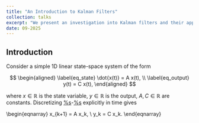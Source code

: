 ```yaml
---
title: "An Introduction to Kalman Filters"
collection: talks
excerpt: "We present an investigation into Kalman filters and their applications in BMS"
date: 09-2025
---
```


## Introduction

Consider a simple 1D linear state-space system of the form 

$$
\begin{aligned}
\label{eq_state}
\dot{x(t)} = A x(t),
\\
\label{eq_output}
y(t) = C x(t),
\end{aligned}
$$

where $x \in \mathbb{R}$ is the state variable, $y \in \mathbb{R}$ is the output, $A, C \in \mathbb{R}$ are constants. Discretizing [%s](#eq_state)-[%s](#eq_output) explicitly in time gives

\begin{eqnarray}
x_{k+1} = A x_k, 
\\
y_k = C x_k.
\end{eqnarray}
